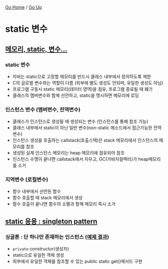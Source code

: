 [Go Home](https://github.com/devJRL/CodeLab-JAVA-Basic#codelab-java-basic) / [Go Up](..)

# static 변수

## [메모리, static, 변수...](./Student.java#6)

### static 변수

- 자바는 static으로 고정할 메모리를 반드시 클래스 내부에서 정의하도록 제한
- C의 글로벌 변수와는 역할이 다름 (외부에 별도 생성도 안되며, 유일한 생성도 아님)
- 프로그램 구동시 static 메모리(데이터 영역)을 점유, 프로그램 종료될 때 폐기
- 클래스의 멤버변수와 함께 선언하고, static을 명시하면 메모리에 로딩

### 인스턴스 변수 (멤버변수, 전역변수)

- 클래스가 인스턴스로 생성될 때 생성되는 변수 (인스턴스를 통해 참조 가능)
- 클래스 내부에서 static이 아닌 일반 변수(non-static 메소드에서 접근가능한 전역변수)
- 인스턴스 생성을 호출하는 callstack(호출스택)은 stack 메모리에서 인스턴스의 메모리를 참조
- 생성된 실제 인스턴스 메모리는 heap 메모리에 점유되어 참조
- 인스턴스 수명이 끝나면 callstack에서 지우고, GC(가비지컬렉터)가 heap메모리를 소거

### 지역변수 (로컬변수)

- 함수 내부에서 선언된 함수
- 함수 호출할 때 stack 메모리에서 생성
- 함수 호출이 끝나면 함수의 소멸과 함께 메모리 즉시 소거

## [static 응용 : singleton pattern](./Company.java#L6)

### 싱글톤 : 단 하나만 존재하는 인스턴스 ([예제 결과](./CompanyTest.java#L10))

- `private` constructor(생성자)
- static으로 유일한 객체 생성
- 외부에서 유일한 객체를 참조할 수 있는 public static get()메서드 구현
